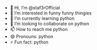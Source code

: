 - 👋 Hi, I’m @staf3rOfficial
- 👀 I’m interested in funny funny thingies
- 🌱 I’m currently learning python
- 💞️ I’m looking to collaborate on python
- 📫 How to reach me python
- 😄 Pronouns: python
- ⚡ Fun fact: python

<!---
staf3rOfficial/staf3rOfficial is a ✨ special ✨ repository because its `README.md` (this file) appears on your GitHub profile.
You can click the Preview link to take a look at your changes.
--->
